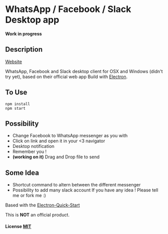 # WhatsApp / Facebook / Slack Desktop app

**Work in progress**

## Description

[Website](http://ale-batt.github.io/multi_messenger)

WhatsApp, Facebook and Slack desktop client for OSX and Windows (didn't try yet), based on their official web app Build with [Electron](http://electron.atom.io/).  


## To Use

```
npm install
npm start
```
## Possibility

- Change Facebook to WhatsApp messenger as you with
- Click on link and open it in your <3 navigator
- Desktop notification
- Remember you !
- **(working on it)** Drag and Drop file to send

## Some Idea
- Shortcut command to altern between the different messenger
- Possibility to add many slack account
If you have any idea ! Please tell me or fork me :)

Based with the [Electron-Quick-Start](https://github.com/atom/electron-quick-start)

This is **NOT** an official product.

#### License [MIT](LICENSE.md)
